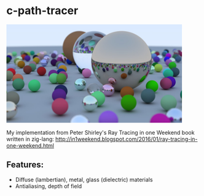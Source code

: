 # c-path-tracer
<img src="random_scene.jpg" width="457px"></img>


My implementation from Peter Shirley's Ray Tracing in one Weekend book written in zig-lang:
http://in1weekend.blogspot.com/2016/01/ray-tracing-in-one-weekend.html


## Features:
+ Diffuse (lambertian), metal, glass (dielectric) materials
+ Antialiasing, depth of field


